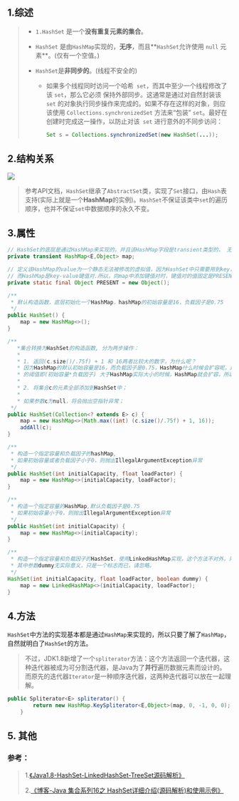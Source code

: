 ## 1.综述

> - `1.HashSet` 是一个**没有重复元素的集合**。
>
> - `HashSet` 是由`HashMap`实现的，**无序**，而且**`HashSet`允许使用 `null` 元素**。(仅有一个空值。)
>
> - `HashSet`是**非同步的**。(线程不安全的)
>
>   - 如果多个线程同时访问一个哈希` set`，而其中至少一个线程修改了该 `set`，那么它必须 保持外部同步。这通常是通过对自然封装该 `set` 的对象执行同步操作来完成的。如果不存在这样的对象，则应该使用 `Collections.synchronizedSet` 方法来“包装” `set`。最好在创建时完成这一操作，以防止对该` set` 进行意外的不同步访问：
>
>     ```java
>     Set s = Collections.synchronizedSet(new HashSet(...));  
>     ```

## 2.结构关系

![](I:\！文档库\md文档\1555493024(1).png)

> 参考API文档，`HashSet`继承了`AbstractSet`类，实现了`Set`接口，由`Hash`表支持(实际上就是一个**HashMap**的实例)。`HashSet`不保证该类中`set`的遍历顺序，也并不保证`set`中数据顺序的永久不变。

## 3.属性

```java
// HashSet的底层是通过HashMap来实现的，并且该HashMap字段是transient类型的， 无法序列化
private transient HashMap<E,Object> map;

// 定义该HashMap的value为一个静态无法被修改的虚拟值，因为HashSet中只需要用到key，
// 而HashMap是key-value键值对.所以，向map中添加键值对时，键值对的值固定是PRESENT
private static final Object PRESENT = new Object();

/**
 * 默认构造函数，底层初始化一个HashMap，hashMap的初始容量是16，负载因子是0.75
 */
public HashSet() {
    map = new HashMap<>();
}

/**
   *集合转换为HashSet的构造函数, 分为两步操作：
   * 
   * 1. 返回(c.size()/.75f) + 1 和 16两者比较大的数字，为什么呢？
   * 因为HashMap的默认初始容量是16，而负载因子是0.75，HashMap什么时候会扩容呢，是当HashMap
   * 的阈值即(初始容量*负载因子) 大于HashMap实际大小的时候，HashMap就会扩容，所以(c.size()/.75f) +1即是实际的大小；
   * 
   * 2. 将集合c的元素全部添加到HashSet中；
   * 
   * 如果参数c为null，将会抛出空指针异常；
 */
public HashSet(Collection<? extends E> c) {
    map = new HashMap<>(Math.max((int) (c.size()/.75f) + 1, 16));
    addAll(c);
}

/**
 * 构造一个指定容量和负载因子的hashMap,
 * 如果初始容量或者负载因子小于0，则抛出IllegalArgumentException异常
 */
public HashSet(int initialCapacity, float loadFactor) {
    map = new HashMap<>(initialCapacity, loadFactor);
}

/**
 * 构造一个指定容量的HashMap,默认负载因子是0.75
 * 如果初始容量小于0，则抛出IllegalArgumentException异常
 */
public HashSet(int initialCapacity) {
    map = new HashMap<>(initialCapacity);
}

/**
 * 构造一个指定容量和负载因子的HashSet，使用LinkedHashMap实现，这个方法不对外，只是应用于 LinkedHashSet 。
 * 其中参数dummy无实际意义，只是一个标志而已，请忽略。
 */
HashSet(int initialCapacity, float loadFactor, boolean dummy) {
    map = new LinkedHashMap<>(initialCapacity, loadFactor);
}
```

## 4.方法

`HashSet`中方法的实现基本都是通过`HashMap`来实现的，所以只要了解了`HashMap`，自然就明白了`HashSet`的方法。

> 不过，JDK1.8新增了一个`spliterator`方法：这个方法返回一个迭代器，这种迭代器被成为可分割迭代器，是Java为了**并行**遍历数据元素而设计的。而原先的迭代器`Iterator`是一种顺序迭代器，这两种迭代器可以放在一起理解。

```java
public Spliterator<E> spliterator() {
        return new HashMap.KeySpliterator<E,Object>(map, 0, -1, 0, 0);
    }
```

## 5. 其他



### 参考：

> 1.[《Java1.8-HashSet-LinkedHashSet-TreeSet源码解析》](https://www.jianshu.com/p/7081ba756345)
>
> 2.[《博客-Java 集合系列16之 HashSet详细介绍(源码解析)和使用示例》](https://www.cnblogs.com/skywang12345/p/3311252.html)
>
> 



